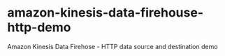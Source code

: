 # amazon-kinesis-data-firehouse-http-demo
Amazon Kinesis Data Firehose - HTTP data source and destination demo
